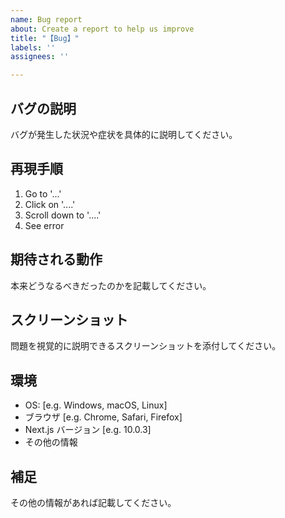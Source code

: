 ```yaml
---
name: Bug report
about: Create a report to help us improve
title: "【Bug】"
labels: ''
assignees: ''

---
```


## バグの説明
バグが発生した状況や症状を具体的に説明してください。

## 再現手順
1. Go to '...'
2. Click on '....'
3. Scroll down to '....'
4. See error

## 期待される動作
本来どうなるべきだったのかを記載してください。

## スクリーンショット
問題を視覚的に説明できるスクリーンショットを添付してください。

## 環境
 - OS: [e.g. Windows, macOS, Linux]
 - ブラウザ [e.g. Chrome, Safari, Firefox]
 - Next.js バージョン [e.g. 10.0.3]
 - その他の情報

## 補足
その他の情報があれば記載してください。
